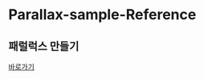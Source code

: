 # Parallax-sample-Reference


<h2>패럴럭스 만들기</h2>
<a href="https://jeongah2651.github.io/Parallax-sample-Reference/">바로가기</a>
